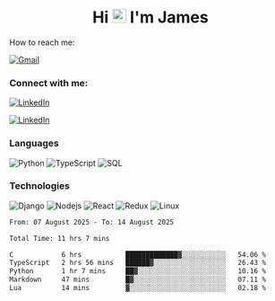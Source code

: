 <h1 align="center">
Hi <img src="https://media.giphy.com/media/hvRJCLFzcasrR4ia7z/giphy.gif" width="25px"> I'm James
</h1>

How to reach me:

<a href="mailto:NjihiaKiongo@gmail.com">

![Gmail](https://img.shields.io/badge/%20NjihiaKiongo@gmail.com%20-000?style=for-the-badge&logo=Gmail)

</a>

<h3 align="left">Connect with me:</h3>
<a href="https://www.linkedin.com/in/jameskiongo/">
  
![LinkedIn](https://img.shields.io/badge/%20LinkedIn%20-000?style=for-the-badge&logo=LinkedIn)
  
</a>

<a href="https://kiongo.vercel.app/" target="_blank">
  
![LinkedIn](https://img.shields.io/badge/%20Portfolio%20-000?style=for-the-badge&logo=LinkedIn)

</a>




### Languages

![Python](https://img.shields.io/badge/%20Python%20-000?style=for-the-badge&logo=Python)
![TypeScript](https://img.shields.io/badge/%20TypeScript%20-000?style=for-the-badge&logo=TypeScript)
![SQL](https://img.shields.io/badge/%20SQL%20-000?style=for-the-badge&logo=MySQL)



### Technologies

![Django](https://img.shields.io/badge/%20Django%20-000?style=for-the-badge&logo=Django)
![Nodejs](https://img.shields.io/badge/%20Node.js%20-000?style=for-the-badge&logo=Node.js)
![React](https://img.shields.io/badge/%20React%20-000?style=for-the-badge&logo=React)
![Redux](https://img.shields.io/badge/%20Redux%20-000?style=for-the-badge&logo=Redux)
![Linux](https://img.shields.io/badge/%20Linux%20-000?style=for-the-badge&logo=Linux)

<!--START_SECTION:waka-->

```txt
From: 07 August 2025 - To: 14 August 2025

Total Time: 11 hrs 7 mins

C            6 hrs           █████████████▓░░░░░░░░░░░   54.06 %
TypeScript   2 hrs 56 mins   ██████▓░░░░░░░░░░░░░░░░░░   26.43 %
Python       1 hr 7 mins     ██▓░░░░░░░░░░░░░░░░░░░░░░   10.16 %
Markdown     47 mins         █▓░░░░░░░░░░░░░░░░░░░░░░░   07.11 %
Lua          14 mins         ▓░░░░░░░░░░░░░░░░░░░░░░░░   02.18 %
```

<!--END_SECTION:waka-->






